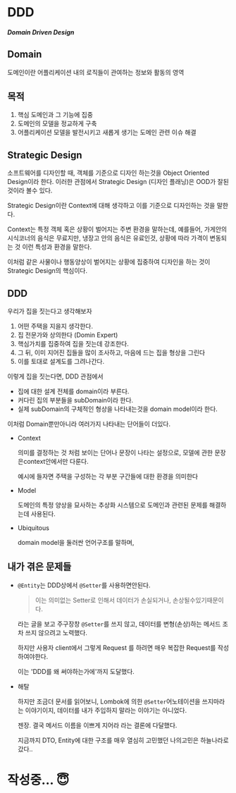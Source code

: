 # DDD

##### Domain Driven Design

## Domain

도메인이란 어플리케이션 내의 로직들이 관여하는 정보와 활동의 영역

## 목적

1. 핵심 도메인과 그 기능에 집중
2. 도메인의 모델을 정교하게 구축
3. 어플리케이션 모델을 발전시키고 새롭게 생기는 도메인 관련 이슈 해결

## Strategic Design

소프트웨어를 디자인할 때, 객체를 기준으로 디자인 하는것을 Object Oriented Design이라 한다. 이러한 관점에서 Strategic Design (디자인 플래닝)은 OOD가 잘된것이라 볼수 있다.

Strategic Design이란 Context에 대해 생각하고 이를 기준으로 디자인하는 것을 말한다.

Context는 특정 객체 혹은 상황이 벌어지는 주변 환경을 말하는데,
예를들어, 가게안의 시식코너의 음식은 무료지만, 냉장고 안의 음식은 유료인것, 상황에 따라 가격이 변동되는 것 이런 특성과 환경을 말한다.

이처럼 같은 사물이나 행동양상이 벌어지는 상황에 집중하여 디자인을 하는 것이 Strategic Design의 핵심이다.

## DDD

우리가 집을 짓는다고 생각해보자

1. 어떤 주택을 지을지 생각한다.
2. 집 전문가와 상의한다 (Domin Expert)
3. 핵심가치를 집중하여 집을 짓는데 강조한다.
4. 그 뒤, 이미 지어진 집들을 많이 조사하고, 마음에 드는 집을 형상을 그린다
5. 이를 토대로 설계도를 그려나간다.

이렇게 집을 짓는다면, DDD 관점에서

- 집에 대한 설계 전체를 domain이라 부른다.
- 커다린 집의 부분들을 subDomain이라 한다.
- 실제 subDomain의 구체적인 형상을 나타내는것을 domain model이라 한다.

이처럼 Domain뿐만아니라 여러가지 나타내는 단어들이 더있다.

- Context 

  의미를 결정하는 것 처럼 보이는 단어나 문장이 나타는 설정으로,
  모델에 관한 문장은context안에서만 다룬다.

  예시에 들자면 주택을 구성하는 각 부분 구간들에 대한 환경을 의미한다

- Model

  도메인의 특정 양상을 묘사하는 추상화 시스템으로
  도메인과 관련된 문제를 해결하는데 사용된다.

- Ubiquitous

  domain model을 둘러싼 언어구조를 말하며, 

## 내가 겪은 문제들

- `@Entity`는 DDD상에서 `@Setter`를 사용하면안된다.

  > 이는 의미없는 Setter로 인해서 데이터가 손실되거나, 손상될수있기때문이다.

  라는 글을 보고 주구장창 `@Setter`를 쓰지 않고, 데이터를 변형(손상)하는 메서드 조차 쓰지 않으려고 노력했다.

  하지만 사용자 client에서 그렇게 Request 를 하려면 매우 복잡한 Request를 작성하여야한다.

  이는 'DDD를 왜 써야하는가에'까지 도달했다.

- 해탈

  하지만 조금더 문서를 읽어보니, Lombok에 의한 `@Setter`어노테이션을 쓰지마라는 이야기이지, 데이터를 내가 주입하지 말라는 이야기는 아니었다.

  젠장. 결국 메서드 이름을 이쁘게 지어라 라는 결론에 다달했다.

  지금까지 DTO, Entity에 대한 구조를 매우 열심히 고민했던 나의고민은 하늘나라로 갔다..

# 작성중... :innocent: